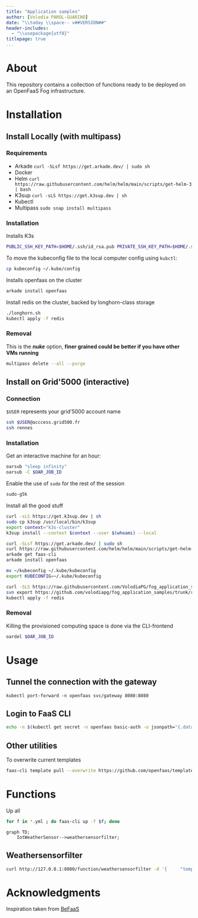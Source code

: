 ```yaml
---
title: "Application samples"
author: [Volodia PAROL-GUARINO]
date: "\\today \\space-- v##VERSION##"
header-includes:
  - "\\usepackage{utf8}"
titlepage: true
...
```



# About

This repository contains a collection of functions ready to be deployed on an OpenFaaS Fog infrastructure.

# Installation

## Install Locally (with multipass)

### Requirements

- Arkade `curl -SLsf https://get.arkade.dev/ | sudo sh`
- Docker
- Helm `curl https://raw.githubusercontent.com/helm/helm/main/scripts/get-helm-3 | bash`
- K3sup `curl -sLS https://get.k3sup.dev | sh `
- Kubectl
- Multipass `sudo snap install multipass`

### Installation

Installs K3s
```sh
PUBLIC_SSH_KEY_PATH=$HOME/.ssh/id_rsa.pub PRIVATE_SSH_KEY_PATH=$HOME/.ssh/id_rsa ./minimal-k3s-multipass-bootstrap.sh
```

To move the kubeconfig file to the local computer config using `kubctl`:
```sh
cp kubeconfig ~/.kube/config
```

Installs openfaas on the cluster
```sh
arkade install openfaas
```

Install redis on the cluster, backed by longhorn-class storage
```sh
./longhorn.sh
kubectl apply -f redis
```

### Removal
This is the *__nuke__* option, __finer grained could be better if you have other VMs running__
```sh
multipass delete --all --purge  
```

## Install on Grid'5000 (interactive)

### Connection

`$USER` represents your grid'5000 account name
```sh
ssh $USER@acccess.grid500.fr
ssh rennes
```

### Installation

Get an interactive machine for an hour:
```sh
oarsub "sleep infinity"
oarsub -C $OAR_JOB_ID
```

Enable the use of `sudo` for the rest of the session
```sh
sudo-g5k
```

Install all the good stuff
```sh
curl -sLS https://get.k3sup.dev | sh 
sudo cp k3sup /usr/local/bin/k3sup
export context="k3s-cluster" 
k3sup install --context $context --user $(whoami) --local

curl -SLsf https://get.arkade.dev/ | sudo sh
curl https://raw.githubusercontent.com/helm/helm/main/scripts/get-helm-3 | bash
arkade get faas-cli
arkade install openfaas

mv ~/kubeconfig ~/.kube/kubeconfig
export KUBECONFIG=~/.kube/kubeconfig

curl -SLS https://raw.githubusercontent.com/VolodiaPG/fog_application_samples/main/longhorn.sh | bash
svn export https://github.com/volodiapg/fog_application_samples/trunk/redis redis
kubectl apply -f redis
```

### Removal

Killing the provisioned computing space is done via the CLI-frontend
```sh
oardel $OAR_JOB_ID
```


# Usage

## Tunnel the connection with the gateway
```shell
kubectl port-forward -n openfaas svc/gateway 8080:8080
```

## Login to FaaS CLI
```sh
echo -n $(kubectl get secret -n openfaas basic-auth -o jsonpath="{.data.basic-auth-password}" | base64 --decode; echo) | faas-cli login --username admin --password-stdin
```

## Other utilities

To overwrite current templates
```sh
faas-cli template pull --overwrite https://github.com/openfaas/templates
```

# Functions

Up all
```sh
for f in *.yml ; do faas-cli up -f $f; done
```

```mermaid
graph TD;
    IotWeatherSensor-->weathersensorfilter;
```
## Weathersensorfilter
```sh
curl http://127.0.0.1:8080/function/weathersensorfilter -d '{     "temperature_celsius": 25.4,     "humidity_percent": 70.0,     "wind_kph": 10.0,     "rain": false     }'
```

# Acknowledgments

Inspiration taken from [BeFaaS](https://github.com/Be-FaaS/BeFaaS-framework)

